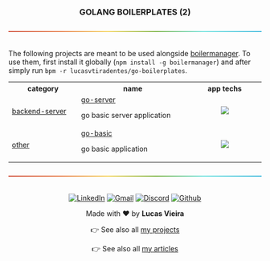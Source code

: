 <a name="TOC"></a>

<H3 align="center">
<!-- <DYNFIELD:boilerplates_count> -->
  GOLANG BOILERPLATES (2)
<!-- </DYNFIELD:boilerplates_count> -->
</H1>

<div align="center"><a href="#"><img src="./.github/images/divider.png" /></a></div>

<br>

The following projects are meant to be used alongside [boilermanager](https://github.com/lucasvtiradentes/boilermanager). To use them, first install it globally (`npm install -g boilermanager`) and after simply run `bpm -r lucasvtiradentes/go-boilerplates`.

<div align="center">
<!-- <DYNFIELD:boilerplates> -->
  <table>
    <tr>
      <th width="165">category</th>
      <th width="300">name</th>
      <th width="200">app techs</th>
    </tr>
    <tr>
      <td rowspan="1">
        <a href="./boilerplates/backend-server">backend-server</a>
      </td>
      <td>
        <a href="./boilerplates/backend-server/go-server">go-server</a><br/><p>go basic server application</p>
      </td>
      <td align="center">
        <a href="https://go.dev/"><img src="https://img.shields.io/badge/GO-blue?logo=go&logoColor=white"></a>
      </td>
    </tr>
    <tr>
      <td rowspan="1">
        <a href="./boilerplates/other">other</a>
      </td>
      <td>
        <a href="./boilerplates/other/go-basic">go-basic</a><br/><p>go basic application</p>
      </td>
      <td align="center">
        <a href="https://go.dev/"><img src="https://img.shields.io/badge/GO-blue?logo=go&logoColor=white"></a>
      </td>
    </tr>
  </table>
<!-- </DYNFIELD:boilerplates> -->
</div>

<div align="center"><a href="#"><img src="./.github/images/divider.png" /></a></div>

<br/>

<div align="center">
  <p>
    <a target="_blank" href="https://www.linkedin.com/in/lucasvtiradentes/"><img src="https://img.shields.io/badge/-linkedin-blue?logo=Linkedin&logoColor=white" alt="LinkedIn"></a>
    <a target="_blank" href="mailto:lucasvtiradentes@gmail.com"><img src="https://img.shields.io/badge/gmail-red?logo=gmail&logoColor=white" alt="Gmail"></a>
    <a target="_blank" href="https://discord.com/users/262326726892191744"><img src="https://img.shields.io/badge/discord-5865F2?logo=discord&logoColor=white" alt="Discord"></a>
    <a target="_blank" href="https://github.com/lucasvtiradentes/"><img src="https://img.shields.io/badge/github-gray?logo=github&logoColor=white" alt="Github"></a>
  </p>
  <p>Made with ❤️ by <b>Lucas Vieira</b></p>
  <p>👉 See also all <a href="https://github.com/lucasvtiradentes/lucasvtiradentes/blob/master/portfolio/PROJECTS.md#TOC">my projects</a></p>
  <p>👉 See also all <a href="https://github.com/lucasvtiradentes/my-tutorials/blob/master/README.md#TOC">my articles</a></p>
</div>
